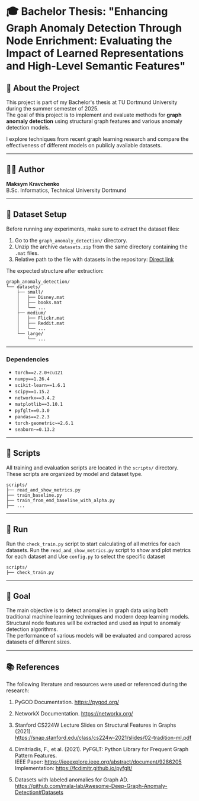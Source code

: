 # 🎓 Bachelor Thesis: "Enhancing Graph Anomaly Detection Through Node Enrichment: Evaluating the Impact of Learned Representations and High-Level Semantic Features"

## 📘 About the Project

This project is part of my Bachelor's thesis at TU Dortmund University during the summer semester of 2025.  
The goal of this project is to implement and evaluate methods for **graph anomaly detection** using structural graph features and various anomaly detection models.

I explore techniques from recent graph learning research and compare the effectiveness of different models on publicly available datasets.

---

## 👨‍💻 Author

**Maksym Kravchenko**  
B.Sc. Informatiсs, Technical University Dortmund

---

## 🧪 Dataset Setup

Before running any experiments, make sure to extract the dataset files:

1. Go to the `graph_anomaly_detection/` directory.
2. Unzip the archive `datasets.zip` from the same directory containing the `.mat` files.
3. Relative path to the file with datasets in the repository: [Direct link](https://github.com/masssimeliano/graph_anomaly_detection/blob/master/datasets.zip)

The expected structure after extraction:

```
graph_anomaly_detection/
└── datasets/
    ├── small/
    │   ├── Disney.mat
    │   ├── books.mat
    │   └── ...
    ├── medium/
    │   ├── Flickr.mat
    │   ├── Reddit.mat
    │   └── ...
    └── large/
        └── ...
```

---

### Dependencies

- `torch==2.2.0+cu121`
- `numpy==1.26.4`
- `scikit-learn==1.6.1`
- `scipy==1.15.2`
- `networkx==3.4.2`
- `matplotlib==3.10.1`
- `pyfglt==0.3.0`
- `pandas==2.2.3`
- `torch-geometric~=2.6.1`
- `seaborn~=0.13.2`

---

## 📜 Scripts

All training and evaluation scripts are located in the `scripts/` directory. These scripts are organized by model and dataset type.

```
scripts/
├── read_and_show_metrics.py
├── train_baseline.py
├── train_from_emd_baseline_with_alpha.py
├── ...
```

---

## 🏃 Run 

Run the ```check_train.py``` script to start calculating of all metrics for each datasets.
Run the ```read_and_show_metrics.py``` script to show and plot metrics for each dataset and
Use ```config.py``` to select the specific dataset

```
scripts/
├── check_train.py
```

---

## 🧠 Goal

The main objective is to detect anomalies in graph data using both traditional machine learning techniques and modern deep learning models.  
Structural node features will be extracted and used as input to anomaly detection algorithms.  
The performance of various models will be evaluated and compared across datasets of different sizes.

---

## 📚 References

The following literature and resources were used or referenced during the research:

1. PyGOD Documentation.
   https://pygod.org/
   
2. NetworkX Documentation.
   https://networkx.org/

3. Stanford CS224W Lecture Slides on Structural Features in Graphs (2021).  
   https://snap.stanford.edu/class/cs224w-2021/slides/02-tradition-ml.pdf

4. Dimitriadis, F., et al. (2021). PyFGLT: Python Library for Frequent Graph Pattern Features.  
   IEEE Paper: https://ieeexplore.ieee.org/abstract/document/9286205  
   Implementation: https://fcdimitr.github.io/pyfglt/

5. Datasets with labeled anomalies for Graph AD.  
   https://github.com/mala-lab/Awesome-Deep-Graph-Anomaly-Detection#Datasets